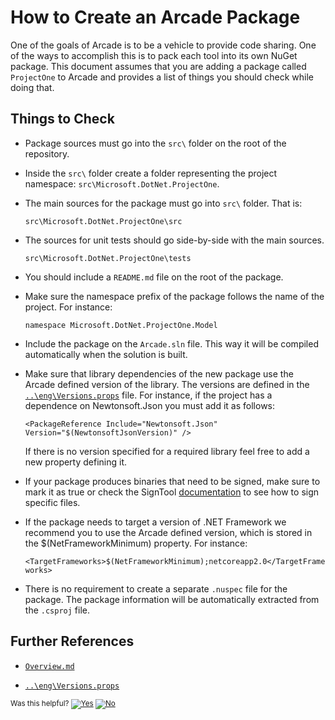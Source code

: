 # How to Create an Arcade Package

One of the goals of Arcade is to be a vehicle to provide code sharing. One of the ways to accomplish this is to pack each tool into its own NuGet package. This document assumes that you are adding a package called `ProjectOne` to Arcade and provides a list of things you should check while doing that.

## Things to Check

- Package sources must go into the `src\` folder on the root of the repository.

- Inside the `src\` folder create a folder representing the project namespace: `src\Microsoft.DotNet.ProjectOne`.

- The main sources for the package must go into `src\` folder. That is:

  `src\Microsoft.DotNet.ProjectOne\src`

- The sources for unit tests should go side-by-side with the main sources.

  `src\Microsoft.DotNet.ProjectOne\tests`

- You should include a `README.md` file on the root of the package.

- Make sure the namespace prefix of the package follows the name of the project. For instance:

  `namespace Microsoft.DotNet.ProjectOne.Model`

- Include the package on the `Arcade.sln` file. This way it will be compiled automatically when the solution is built.

- Make sure that library dependencies of the new package use the Arcade defined version of the library. The versions are defined in the [`..\eng\Versions.props`](../eng/Versions.props) file. For instance, if the project has a dependence on Newtonsoft.Json you must add it as follows:

  `<PackageReference Include="Newtonsoft.Json" Version="$(NewtonsoftJsonVersion)" />`

  If there is no version specified for a required library feel free to add a new property defining it.

- If your package produces binaries that need to be signed, make sure to mark it as <IsPackable>true</IsPackable> or check the SignTool [documentation](../src/Microsoft.DotNet.SignTool/README.md) to see how to sign specific files.

- If the package needs to target a version of .NET Framework we recommend you to use the Arcade defined version, which is stored in the $(NetFrameworkMinimum) property. For instance:

  `<TargetFrameworks>$(NetFrameworkMinimum);netcoreapp2.0</TargetFrameworks>`

- There is no requirement to create a separate `.nuspec` file for the package. The package information will be automatically extracted from the `.csproj` file.

## Further References

- [`Overview.md`](Overview.md)

- [`..\eng\Versions.props`](../eng/Versions.props)


<!-- Begin Generated Content: Doc Feedback -->
<sub>Was this helpful? [![Yes](https://helix.dot.net/f/ip/5?p=Documentation%5CHowToCreatePackages.md)](https://helix.dot.net/f/p/5?p=Documentation%5CHowToCreatePackages.md) [![No](https://helix.dot.net/f/in)](https://helix.dot.net/f/n/5?p=Documentation%5CHowToCreatePackages.md)</sub>
<!-- End Generated Content-->

